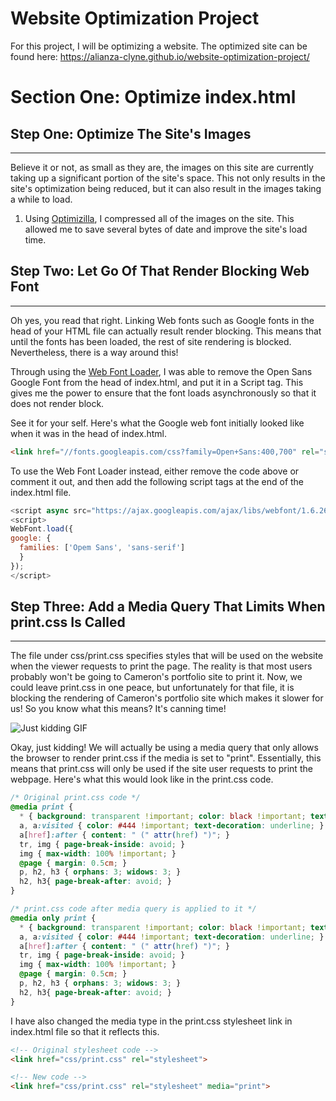 # Website Optimization Project

For this project, I will be optimizing a website.
The optimized site can be found here: https://alianza-clyne.github.io/website-optimization-project/

# Section One: Optimize index.html

## Step One: Optimize The Site's Images
----------------------------------------------
Believe it or not, as small as they are, the images on this site are currently taking up a significant portion of the site's space. This not only results in the site's optimization being reduced, but it can also result in the images taking a while to load.

1. Using [Optimizilla](http://optimizilla.com/), I compressed all of the images on the site. This allowed me to save several bytes of date and improve the site's load time.

## Step Two: Let Go Of That Render Blocking Web Font
----------------------------------------------
Oh yes, you read that right. Linking Web fonts such as Google fonts in the head of your HTML file can actually result render blocking. This means that until the fonts has been loaded, the rest of site rendering is blocked. Nevertheless, there is a way around this!

Through using the [Web Font Loader](http://bit.ly/2DZjhJR), I was able to remove the Open Sans Google Font from the head of index.html, and put it in a Script tag. This gives me the power to ensure that the font loads asynchronously so that it does not render block.

See it for your self. Here's what the Google web font initially looked like when it was in the head of index.html.

```html
<link href="//fonts.googleapis.com/css?family=Open+Sans:400,700" rel="stylesheet">
```

To use the Web Font Loader instead, either remove the code above or comment it out, and then add the following script tags at the end of the index.html file.

```javascript
<script async src="https://ajax.googleapis.com/ajax/libs/webfont/1.6.26/webfont.js"></script>
<script>
WebFont.load({
google: {
  families: ['Opem Sans', 'sans-serif']
  }
});
</script>
```

## Step Three: Add a Media Query That Limits When print.css Is Called
----------------------------------------------
The file under css/print.css specifies styles that will be used on the website when the viewer requests to print the page. The reality is that most users probably won't be going to Cameron's portfolio site to print it. Now, we could leave print.css in one peace, but unfortunately for that file, it is blocking the rendering of Cameron's portfolio site which makes it slower for us! So you know what this means? It's canning time!

![Just kidding GIF](https://media.giphy.com/media/l0MYR62XwdexZfLt6/giphy.gif)

Okay, just kidding! We will actually be using a media query that only allows the browser to render print.css if the media is set to "print". Essentially, this means that print.css will only be used if the site user requests to print the webpage. Here's what this would look like in the print.css code.

```css
/* Original print.css code */
@media print {
  * { background: transparent !important; color: black !important; text-shadow: none !important; filter:none !important; -ms-filter: none !important; }
  a, a:visited { color: #444 !important; text-decoration: underline; }
  a[href]:after { content: " (" attr(href) ")"; }
  tr, img { page-break-inside: avoid; }
  img { max-width: 100% !important; }
  @page { margin: 0.5cm; }
  p, h2, h3 { orphans: 3; widows: 3; }
  h2, h3{ page-break-after: avoid; }
}

/* print.css code after media query is applied to it */
@media only print {
  * { background: transparent !important; color: black !important; text-shadow: none !important; filter:none !important; -ms-filter: none !important; }
  a, a:visited { color: #444 !important; text-decoration: underline; }
  a[href]:after { content: " (" attr(href) ")"; }
  tr, img { page-break-inside: avoid; }
  img { max-width: 100% !important; }
  @page { margin: 0.5cm; }
  p, h2, h3 { orphans: 3; widows: 3; }
  h2, h3{ page-break-after: avoid; }
}
```
I have also changed the media type in the print.css stylesheet link in index.html file so that it reflects this.

```HTML
<!-- Original stylesheet code -->
<link href="css/print.css" rel="stylesheet">

<!-- New code -->
<link href="css/print.css" rel="stylesheet" media="print">
```
